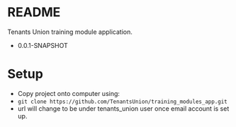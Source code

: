 # README #

Tenants Union training module application.

* 0.0.1-SNAPSHOT

# Setup #
* Copy project onto computer using:
* `git clone https://github.com/TenantsUnion/training_modules_app.git`
* url will change to be under tenants_union user once email account is set up.